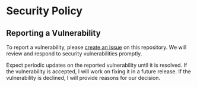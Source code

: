 # Security Policy

## Reporting a Vulnerability

To report a vulnerability, please [create an issue](https://github.com/Ganeshmohank/P2PFile/issues/new?assignees=&labels=security-vulnerability&template=security-vulnerability-report.md&title=) on this repository. We will review and respond to security vulnerabilities promptly.

Expect periodic updates on the reported vulnerability until it is resolved. If the vulnerability is accepted, I will work on fixing it in a future release. If the vulnerability is declined, I will provide reasons for our decision.

